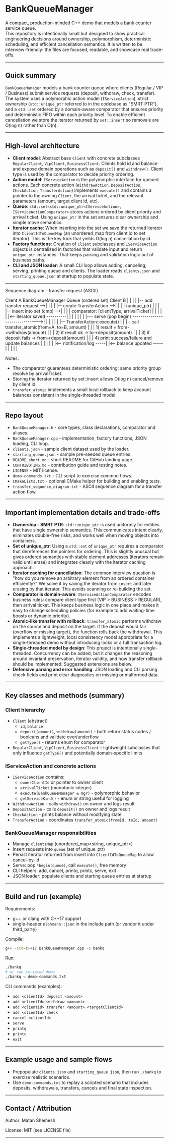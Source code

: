 # BankQueueManager
A compact, production-minded C++ demo that models a bank counter service queue.  
This repository is intentionally small but designed to show practical engineering decisions around ownership, polymorphism, deterministic scheduling, and efficient cancellation semantics. It is written to be interview-friendly: the files are focused, readable, and showcase real trade-offs.

---

## Quick summary
`BankQueueManager` models a bank counter queue where clients (Regular / VIP / Business) submit service requests (deposit, withdraw, check, transfer).  
The system uses a polymorphic action model (`IServiceAction`), strict ownership (`std::unique_ptr` referred to in the codebase as "SMRT PTR"), and a `std::set` ordered by a domain-aware comparator that ensures priority and deterministic FIFO within each priority level. To enable efficient cancellation we store the iterator returned by `set::insert` so removals are O(log n) rather than O(n).

---

## High-level architecture
- **Client model**: Abstract base `Client` with concrete subclasses `RegularClient`, `VipClient`, `BusinessClient`. Clients hold id and balance and expose domain operations such as `deposit()` and `withdraw()`. Client type is used by the comparator to decide priority ordering.
- **Action model**: `IServiceAction` is the polymorphic interface for queued actions. Each concrete action (`WithdrawAction`, `DepositAction`, `CheckAction`, `TransferAction`) implements `execute()` and contains a pointer to the owning `Client`, the arrival ticket, and the relevant parameters (amount, target client id, etc).
- **Queue**: `std::set<std::unique_ptr<IServiceAction>, IServiceActionComparator>` stores actions ordered by client priority and arrival ticket. Using `unique_ptr` in the set ensures clear ownership and simple move semantics.
- **Iterator cache**: When inserting into the set we save the returned iterator into `ClientIdToQueueMap` (an unordered_map from client id to set iterator). This is the key trick that yields O(log n) cancellation by id.
- **Factory functions**: Creation of `Client` subclasses and `IServiceAction` objects is centralized in factories that validate input and return `unique_ptr` instances. That keeps parsing and validation logic out of business paths.
- **CLI and JSON loader**: A small CLI loop allows adding, canceling, serving, printing queue and clients. The loader reads `clients.json` and `starting_queue.json` at startup to populate state.

---

Sequence diagram - transfer request (ASCII)

Client A              BankQueueManager             Queue (ordered set)          Client B
  |                          |                           |                         |
  |-- add transfer request -->|                           |                         |
  |                          |-- create TransferAction -->|                         |
  |                          |   (unique_ptr)             |                         |
  |                          |-- insert into set (cmp) -->|                         |
  |                          |   comparator: [clientType, arrivalTicket]
  |                          |                           |                         |
  |                          |<-- iterator saved ----------|                         |
  |                          |                           |                         |
  |                          |--- serve (pop begin) ------------------------------->|
  |                          |                           |                         |
  |                          |-- TransferAction::execute()                         |
  |                          |   - call transfer_atomic(from=A, to=B, amount)     |
  |                          |       1) result = from->withdraw(amount)           |
  |                          |       2) if result ok -> to->deposit(amount)       |
  |                          |       3) if deposit fails -> from->deposit(amount)  |
  |                          |       4) print success/failure and update balances |
  |                          |                           |                         |
  |<-- notification/log -----|                           |<-- balance updated -----|
  |                          |                           |                         |

Notes:
- The comparator guarantees deterministic ordering: same priority group resolve by arrivalTicket.
- Storing the iterator returned by set::insert allows O(log n) cancel/remove by client id.
- `transfer_atomic` implements a small local rollback to keep account balances consistent in the single-threaded model.

---

## Repo layout
- `BankQueueManager.h` - core types, class declarations, comparator and aliases.  
- `BankQueueManager.cpp` - implementation, factory functions, JSON loading, CLI loop.  
- `clients.json` - sample client dataset used by the loader.  
- `starting_queue.json` - sample pre-seeded queue entries.  
- `README_short.md` - short README for GitHub landing page.  
- `CONTRIBUTING.md` - contribution guide and testing notes.  
- `LICENSE` - MIT license.  
- `demo-commands.txt` - CLI script to exercise common flows.  
- `CMakeLists.txt` - optional CMake helper for building and enabling tests.  
- `transfer_sequence_diagram.txt` - ASCII sequence diagram for a transfer action flow.
---

## Important implementation details and trade-offs
- **Ownership - SMRT PTR**: `std::unique_ptr` is used uniformly for entities that have single ownership semantics. This communicates intent clearly, eliminates double-free risks, and works well when moving objects into containers.
- **Set of unique_ptr**: Using a `std::set` of `unique_ptr` requires a comparator that dereferences the pointers for ordering. This is slightly unusual but gives ordered semantics with stable element addresses (iterators remain valid until erase) and integrates cleanly with the iterator caching approach.
- **Iterator caching for cancellation**: The common interview question is "how do you remove an arbitrary element from an ordered container efficiently?" We solve it by saving the iterator from `insert` and later erasing by that iterator. This avoids scanning or re-building the set.
- **Comparator is domain-aware**: `IServiceActionComparator` encodes business rules: compare client type first (VIP > BUSINESS > REGULAR), then arrival ticket. This keeps business logic in one place and makes it easy to change scheduling policies (for example to add waiting-time boosts or dynamic priority).
- **Atomic-like transfer with rollback**: `transfer_atomic` performs withdraw on the source and deposit on the target. If the deposit would fail (overflow or missing target), the function rolls back the withdrawal. This implements a lightweight, local consistency model appropriate for a single-threaded demo without introducing locks or a full transaction log.
- **Single-threaded model by design**: This project is intentionally single-threaded. Concurrency can be added, but it changes the reasoning around invariant preservation, iterator validity, and how transfer rollback should be implemented. Suggested extensions are below.
- **Defensive parsing and error handling**: JSON loading and CLI parsing check fields and print clear diagnostics on missing or malformed data.

---

## Key classes and methods (summary)
### Client hierarchy
- `Client` (abstract)
  - `id`, `balance`
  - `deposit(amount)`, `withdraw(amount)` - both return status codes / booleans and validate over/underflow
  - `getType()` - returns enum for comparator
- `RegularClient`, `VipClient`, `BusinessClient` - lightweight subclasses that only influence `getType()` and potentially domain-specific limits

### IServiceAction and concrete actions
- `IServiceAction` contains:
  - `ownerClientId` or pointer to owner client
  - `arrivalTicket` (monotonic integer)
  - `execute(BankQueueManager & mgr)` - polymorphic behavior
  - `getServiceKind()` - enum or string useful for logging
- `WithdrawAction` - calls `withdraw()` on owner and logs result
- `DepositAction` - calls `deposit()` on owner and logs result
- `CheckAction` - prints balance without modifying state
- `TransferAction` - coordinates `transfer_atomic(fromId, toId, amount)`

### BankQueueManager responsibilities
- Manage `clientsMap` (unordered_map<string, unique_ptr<Client>>)
- Insert requests into `queue` (set of unique_ptr<IServiceAction>)
- Persist iterator returned from insert into `ClientIdToQueueMap` to allow cancel-by-id
- Serve: pop `*begin(queue)`, call `execute()`, free memory
- CLI helpers: add, cancel, printq, printc, serve, exit
- JSON loader: populate clients and starting queue entries at startup

---

## Build and run (example)
Requirements:
- g++ or clang with C++17 support
- single-header `nlohmann::json` in the include path (or vendor it under third_party)

Compile:
```bash
g++ -std=c++17 BankQueueManager.cpp -o bankq
```

Run:
```bash
./bankq
# or run scripted demo
./bankq < demo-commands.txt
```

CLI commands (examples):
- `add <clientId> deposit <amount>`
- `add <clientId> withdraw <amount>`
- `add <clientId> transfer <amount> <targetClientId>`
- `add <clientId> check`
- `cancel <clientId>`
- `serve`
- `printq`
- `printc`
- `exit`

---

## Example usage and sample flows
- Prepopulate `clients.json` and `starting_queue.json`, then run `./bankq` to exercise realistic scenarios.
- Use `demo-commands.txt` to replay a scripted scenario that includes deposits, withdrawals, transfers, cancels and final state inspection.

---

## Contact / Attribution
Author: Matan Shemesh

License: MIT (see LICENSE file)

---
